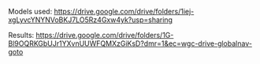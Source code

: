 Models used: https://drive.google.com/drive/folders/1iej-xgLyvcYNYNVoBKJ7LO5Rz4Gxw4yk?usp=sharing

Results: https://drive.google.com/drive/folders/1G-Bl9OQRKGbUJr1YXvnUUWFQMXzGiKsD?dmr=1&ec=wgc-drive-globalnav-goto
